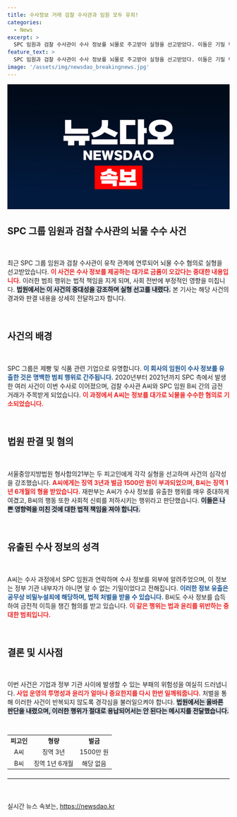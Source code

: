 ```yaml
---
title: 수사정보 거래 검찰 수사관과 임원 모두 유죄!
categories:
  - News
excerpt: >
  SPC 임원과 검찰 수사관이 수사 정보를 뇌물로 주고받아 실형을 선고받았다. 이들은 기밀 누설 및 부정한 거래로 중형에 처해져, 기업과 사법 시스템의 신뢰성을 시험하고 있다. 클릭하면 이번 사건의 전말을 확인하세요!
feature_text: >
  SPC 임원과 검찰 수사관이 수사 정보를 뇌물로 주고받아 실형을 선고받았다. 이들은 기밀 누설 및 부정한 거래로 중형에 처해져, 기업과 사법 시스템의 신뢰성을 시험하고 있다. 클릭하면 이번 사건의 전말을 확인하세요!
image: '/assets/img/newsdao_breakingnews.jpg'
---
```


<p><img src="/assets/img/newsdao_breakingnews.jpg" alt="pcversion 속보" /></p>

<h2 data-ke-size="size26">SPC 그룹 임원과 검찰 수사관의 뇌물 수수 사건</h2>

<p data-ke-size="size16">&nbsp;</p>

<p data-ke-size="size16">최근 SPC 그룹 임원과 검찰 수사관이 유착 관계에 연루되어 뇌물 수수 혐의로 실형을 선고받았습니다. <b><span style="color: #ee2323;">이 사건은 수사 정보를 제공하는 대가로 금품이 오갔다는 중대한 내용입니다.</span></b> 이러한 범죄 행위는 법적 책임을 지게 되며, 사회 전반에 부정적인 영향을 미칩니다. <b><span style="background-color: #21538527;">법원에서는 이 사건의 중대성을 강조하며 실형 선고를 내렸다.</span></b> 본 기사는 해당 사건의 경과와 판결 내용을 상세히 전달하고자 합니다.</p>

<p data-ke-size="size16">&nbsp;</p>

<h2 data-ke-size="size26">사건의 배경</h2>

<p data-ke-size="size16">&nbsp;</p>

<p data-ke-size="size16">SPC 그룹은 제빵 및 식품 관련 기업으로 유명합니다. <b><span style="color: #1a5490;">이 회사의 임원이 수사 정보를 유출한 것은 명백한 범죄 행위로 간주됩니다.</span></b> 2020년부터 2021년까지 SPC 측에서 발생한 여러 사건이 이번 수사로 이어졌으며, 검찰 수사관 A씨와 SPC 임원 B씨 간의 금전 거래가 주목받게 되었습니다. <b><span style="color: #ee2323;">이 과정에서 A씨는 정보를 대가로 뇌물을 수수한 혐의로 기소되었습니다.</span></b></p>

<p data-ke-size="size16">&nbsp;</p>

<h2 data-ke-size="size26">법원 판결 및 혐의</h2>

<p data-ke-size="size16">&nbsp;</p>

<p data-ke-size="size16">서울중앙지방법원 형사합의21부는 두 피고인에게 각각 실형을 선고하며 사건의 심각성을 강조했습니다. <b><span style="color: #ee2323;">A씨에게는 징역 3년과 벌금 1500만 원이 부과되었으며, B씨는 징역 1년 6개월의 형을 받았습니다.</span></b> 재판부는 A씨가 수사 정보를 유출한 행위를 매우 중대하게 여겼고, B씨의 행동 또한 사회적 신뢰를 저하시키는 행위라고 판단했습니다. <b><span style="background-color: #21538527;">이들은 나쁜 영향력을 미친 것에 대한 법적 책임을 져야 합니다.</span></b></p>

<p data-ke-size="size16">&nbsp;</p>

<h2 data-ke-size="size26">유출된 수사 정보의 성격</h2>

<p data-ke-size="size16">&nbsp;</p>

<p data-ke-size="size16">A씨는 수사 과정에서 SPC 임원과 연락하며 수사 정보를 외부에 알려주었으며, 이 정보는 정부 기관 내부자가 아니면 알 수 없는 기밀이었다고 전해집니다. <b><span style="color: #1a5490;">이러한 정보 유출은 공무상 비밀누설죄에 해당하며, 법적 처벌을 받을 수 있습니다.</span></b> B씨도 수사 정보를 습득하여 금전적 이득을 챙긴 혐의를 받고 있습니다. <b><span style="color: #ee2323;">이 같은 행위는 법과 윤리를 위반하는 중대한 범죄입니다.</span></b></p>

<p data-ke-size="size16">&nbsp;</p>

<h2 data-ke-size="size26">결론 및 시사점</h2>

<p data-ke-size="size16">&nbsp;</p>

<p data-ke-size="size16">이번 사건은 기업과 정부 기관 사이에 발생할 수 있는 부패의 위험성을 여실히 드러냅니다. <b><span style="color: #ee2323;">사업 운영의 투명성과 윤리가 얼마나 중요한지를 다시 한번 일깨워줍니다.</span></b> 처벌을 통해 이러한 사건이 반복되지 않도록 경각심을 불러일으켜야 합니다. <b><span style="background-color: #21538527;">법원에서는 올바른 판단을 내렸으며, 이러한 행위가 절대로 용납되어서는 안 된다는 메시지를 전달했습니다.</span></b></p>

<p data-ke-size="size16">&nbsp;</p>

<table style="width: 100%; border-collapse: collapse;">
    <tbody>
        <tr>
            <td style="text-align: center; height: 17px;"><b>피고인</b></td>
            <td style="text-align: center; height: 17px;"><b>형량</b></td>
            <td style="text-align: center; height: 17px;"><b>벌금</b></td>
        </tr>
        <tr>
            <td style="text-align: center; height: 17px;">A씨</td>
            <td style="text-align: center; height: 17px;">징역 3년</td>
            <td style="text-align: center; height: 17px;">1500만 원</td>
        </tr>
        <tr>
            <td style="text-align: center; height: 17px;">B씨</td>
            <td style="text-align: center; height: 17px;">징역 1년 6개월</td>
            <td style="text-align: center; height: 17px;">해당 없음</td>
        </tr>
    </tbody>
</table>

<hr style="border-top: 1px solid #e1e1e1; margin: 20px 0;">

<p data-ke-size="size16">&nbsp;</p>
실시간 뉴스 속보는, <a href="https://newsdao.kr" rel="dofollow">https://newsdao.kr</a>


